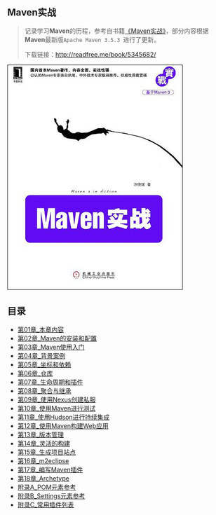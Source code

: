 ## Maven实战

> 记录学习**Maven**的历程，参考自书籍[《Maven实战》](https://book.douban.com/subject/5345682/)，部分内容根据**Maven**最新版`Apache Maven 3.5.3 `进行了更新。
>
> 下载链接：<http://readfree.me/book/5345682/>

![img](assets/s4524240.jpg)

## 目录

+ [第01章_本章内容](第01章_本章内容.md )
+ [第02章_Maven的安装和配置](第02章_Maven的安装和配置.md )
+ [第03章_Maven使用入门](第03章_Maven使用入门.md )
+ [第04章_背景案例](第04章_背景案例.md )
+ [第05章_坐标和依赖](第05章_坐标和依赖.md)
+ [第06章_仓库](第06章_仓库.md )
+ [第07章_生命周期和插件](第07章_生命周期和插件.md)
+ [第08章_聚合与继承](第08章_聚合与继承.md)
+ [第09章_使用Nexus创建私服](第09章_使用Nexus创建私服.md)
+ [第10章_使用Maven进行测试](第10章_使用Maven进行测试.md)
+ [第11章_使用Hudson进行持续集成](第11章_使用Hudson进行持续集成.md)
+ [第12章_使用Maven构建Web应用](第12章_使用Maven构建Web应用.md)
+ [第13章_版本管理](第13章_版本管理.md)
+ [第14章_灵活的构建](第14章_灵活的构建.md)
+ [第15章_生成项目站点](第15章_生成项目站点.md)
+ [第16章_m2eclipse](第16章_m2eclipse.md)
+ [第17章_编写Maven插件](第17章_编写Maven插件.md)
+ [第18章_Archetype](第18章_Archetype.md)
+ [附录A_POM元素参考](附录A_POM元素参考.md)
+ [附录B_Settings元素参考](附录B_Settings元素参考.md)
+ [附录C_常用插件列表](附录C_常用插件列表.md)

